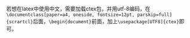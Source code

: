 若想在latex中使用中文，需要加载ctex包，并用utf-8编码，在`\documentclass[paper=a4, oneside, fontsize=12pt, parskip=full]{scrartcl}`后面，`\begin{document}`前面，加上`\usepackage[UTF8]{ctex}`即可。
